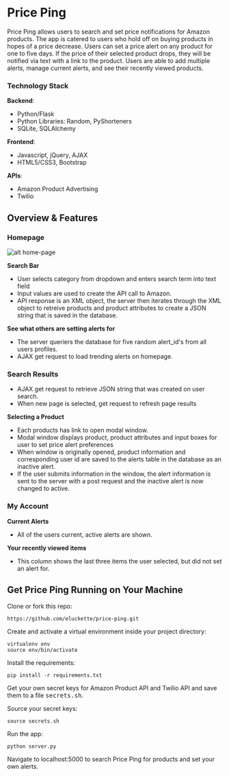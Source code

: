 # Price Ping

Price Ping allows users to search and set price notifications for Amazon products. The app is catered to users who hold off on buying products in hopes of a price decrease. Users can set a price alert on any product for one to five days. If the price of their selected product drops, they will be notified via text with a link to the product. Users are able to add multiple alerts, manage current alerts, and see their recently viewed products. 

### Technology Stack

**Backend**: 
- Python/Flask
- Python Libraries: Random, PyShorteners
- SQLite, SQLAlchemy

**Frontend**:
- Javascript, jQuery, AJAX
- HTML5/CSS3, Bootstrap

**APIs**:
- Amazon Product Advertising
- Twilio

## Overview & Features 

### Homepage

![alt home-page](https://raw.github.com/eluckette/price-ping/master/static/images/home-page.png)

**Search Bar**
- User selects category from dropdown and enters search term into text field
- Input values are used to create the API call to Amazon. 
- API response is an XML object, the server then iterates through the XML object to retreive products and product attributes to create a JSON string that is saved in the database. 

**See what others are setting alerts for**
- The server queriers the database for five random alert_id's from all users profiles. 
- AJAX get request to load trending alerts on homepage. 

### Search Results

- AJAX get request to retrieve JSON string that was created on user search. 
- When new page is selected, get request to refresh page results

**Selecting a Product**
- Each products has link to open modal window. 
- Modal window displays product, product attributes and input boxes for user to set price alert preferences
- When window is originally opened, product information and corresponding user id are saved to the alerts table in the database as an inactive alert. 
- If the user submits information in the window, the alert information is sent to the server with a post request and the inactive alert is now changed to active.
 
### My Account

**Current Alerts**
- All of the users current, active alerts are shown.

**Your recently viewed items**
- This column shows the last three items the user selected, but did not set an alert for. 

## Get Price Ping Running on Your Machine

Clone or fork this repo: 

```
https://github.com/eluckette/price-ping.git
```

Create and activate a virtual environment inside your project directory: 

```
virtualenv env
source env/bin/activate
```

Install the requirements:

```
pip install -r requirements.txt
```


Get your own secret keys for Amazon Product API and Twilio API and save them to a file <kbd>secrets.sh</kbd>. 

Source your secret keys:

```
source secrets.sh
```

Run the app:

```
python server.py
```

Navigate to localhost:5000 to search Price Ping for products and set your own alerts. 

